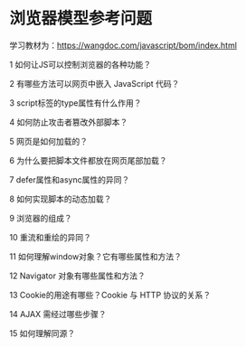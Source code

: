 # 浏览器模型参考问题
学习教材为：https://wangdoc.com/javascript/bom/index.html

1 如何让JS可以控制浏览器的各种功能？

2 有哪些方法可以网页中嵌入 JavaScript 代码？

3 script标签的type属性有什么作用？

4 如何防止攻击者篡改外部脚本？

5 网页是如何加载的？

6 为什么要把脚本文件都放在网页尾部加载？

7 defer属性和async属性的异同？

8 如何实现脚本的动态加载？

9 浏览器的组成？

10 重流和重绘的异同？

11 如何理解window对象？它有哪些属性和方法？

12 Navigator 对象有哪些属性和方法？

13 Cookie的用途有哪些？Cookie 与 HTTP 协议的关系？

14 AJAX 需经过哪些步骤？

15 如何理解同源？
